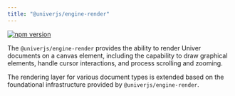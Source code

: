 ```yaml
---
title: "@univerjs/engine-render"
---
```


[![npm version](https://img.shields.io/npm/v/@univerjs/engine-render)](https://npmjs.org/package/@univerjs/engine-render)

The `@univerjs/engine-render` provides the ability to render Univer documents on a canvas element, including the capability to draw graphical elements, handle cursor interactions, and process scrolling and zooming.

The rendering layer for various document types is extended based on the foundational infrastructure provided by `@univerjs/engine-render`.

<!--package-locales start-->
<!--package-locales end-->

<!--package-assets start-->
<!--package-assets end-->